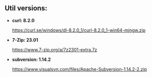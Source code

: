 

## Util versions:

* **curl: 8.2.0**

  https://curl.se/windows/dl-8.2.0_1/curl-8.2.0_1-win64-mingw.zip

* **7-Zip: 23.01**

  https://www.7-zip.org/a/7z2301-extra.7z

* **subversion: 1.14.2**

  https://www.visualsvn.com/files/Apache-Subversion-1.14.2-2.zip

